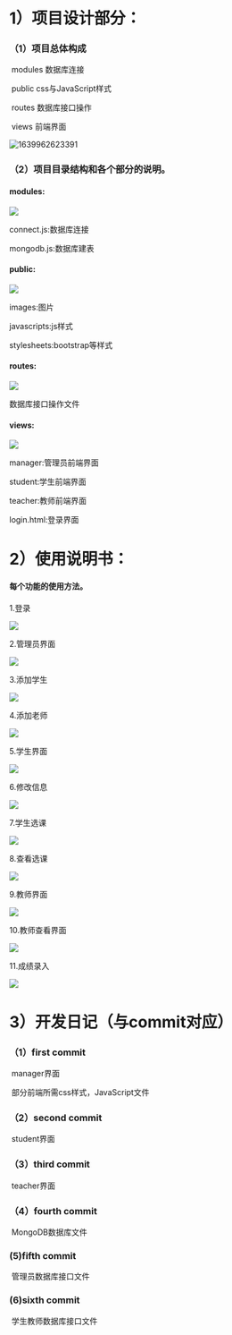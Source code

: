 # 1）项目设计部分：

### （1）项目总体构成

​		modules 数据库连接

​		public      css与JavaScript样式

​		routes     数据库接口操作

​		views       前端界面

![1639962623391](./doc/项目总体构成.png)

### （2）项目目录结构和各个部分的说明。

#### 		modules:

![](./doc/modules.png)

connect.js:数据库连接

mongodb.js:数据库建表

#### 		public:

![](./doc/public.png)

images:图片

javascripts:js样式

stylesheets:bootstrap等样式

#### 		routes:

![](./doc/routes.png)

数据库接口操作文件

#### 		views:

![](./doc/views.png)

manager:管理员前端界面

student:学生前端界面

teacher:教师前端界面

login.html:登录界面

# 2）使用说明书：

#### 每个功能的使用方法。

1.登录

![](./doc/登录.png)

2.管理员界面

![](./doc/管理员界面.png)

3.添加学生

![](./doc/添加学生.png)

4.添加老师

![](./doc/添加老师.png)

5.学生界面

![](./doc/学生界面.png)

6.修改信息

![](./doc/修改信息.png)

7.学生选课

![](./doc/学生选课.png)

8.查看选课

![](./doc/查看选课.png)

9.教师界面

![](./doc/教师界面.png)

10.教师查看界面

![](./doc/教师查看界面.png)

11.成绩录入

![](./doc/成绩录入.png)

# 3）开发日记（与commit对应）

### （1）first commit

​		manager界面

​		部分前端所需css样式，JavaScript文件

### （2）second commit

​		student界面

### （3）third commit

​		teacher界面

### （4）fourth commit

​		MongoDB数据库文件

###     (5)fifth commit

​		管理员数据库接口文件

###     (6)sixth commit

​		学生教师数据库接口文件	

